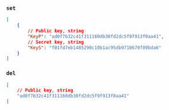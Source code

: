 ### `set` ###
```json
[
	{
		// Public key, string
		"KeyP": "ad0f7b32c41f311160db30fd2dc5f9f913f0aa41",
		// Secret key, string
		"KeyS": "f01fd7eb1485290c10b1ac95db9710670f89bda6"
	}
]
```

### `del` ###
```json
[
	// Public key, string
	"ad0f7b32c41f311160db30fd2dc5f9f913f0aa41"
]
```